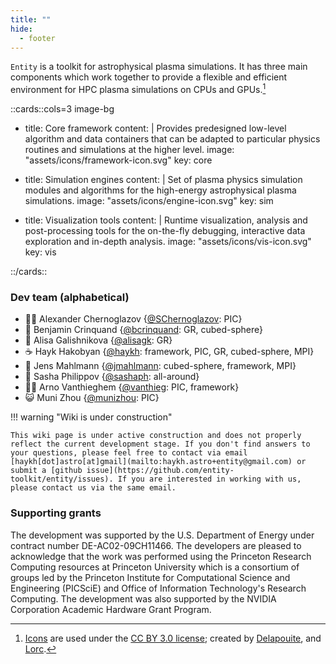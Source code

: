 ```yaml
---
title: ""
hide:
  - footer
---
```


<link rel="stylesheet" href="css/neotoroi/neoteroi-mkdocs.min.css">
<link rel="stylesheet" href="css/neotoroi/neoteroi-cards.css">
<link rel="stylesheet" href="css/neotoroi/neoteroi-timeline.css">
<link rel="stylesheet" href="css/neotoroi/neoteroi-gantt.css">
<link rel="stylesheet" href="css/neotoroi/neoteroi-spantable.css">


<div class="entity-cover"></div>

`Entity` is a toolkit for astrophysical plasma simulations. It has three main components which work together to provide a flexible and efficient environment for HPC plasma simulations on CPUs and GPUs.[^1]

::cards::cols=3 image-bg

- title: Core framework
  content: |
    Provides predesigned low-level algorithm and data containers that can be adapted to particular physics routines and simulations at the higher level.
  image: "assets/icons/framework-icon.svg"
  key: core

- title: Simulation engines
  content: |
    Set of plasma physics simulation modules and algorithms for the high-energy astrophysical plasma simulations.
  image: "assets/icons/engine-icon.svg"
  key: sim

- title: Visualization tools
  content: |
    Runtime visualization, analysis and post-processing tools for the on-the-fly debugging, interactive data exploration and in-depth analysis. 
  image: "assets/icons/vis-icon.svg"
  key: vis

::/cards::

### Dev team (alphabetical)

* 💁‍♂️ Alexander Chernoglazov {[@SChernoglazov](https://github.com/SChernoglazov): PIC}
* :tea: Benjamin Crinquand {[@bcrinquand](https://github.com/bcrinquand): GR, cubed-sphere}
* :bubble_tea: Alisa Galishnikova {[@alisagk](https://github.com/alisagk): GR}
* :coffee: Hayk Hakobyan {[@haykh](https://github.com/haykh): framework, PIC, GR, cubed-sphere, MPI}
* :potato: Jens Mahlmann {[@jmahlmann](https://github.com/jmahlmann): cubed-sphere, framework, MPI}
* :dolphin: Sasha Philippov {[@sashaph](https://github.com/sashaph): all-around}
* 🤷‍♂️ Arno Vanthieghem {[@vanthieg](https://github.com/vanthieg): PIC, framework}
* 😺 Muni Zhou {[@munizhou](https://github.com/munizhou): PIC}

!!! warning "Wiki is under construction"

    This wiki page is under active construction and does not properly reflect the current development stage. If you don't find answers to your questions, please feel free to contact via email [haykh[dot]astro[at]gmail](mailto:haykh.astro+entity@gmail.com) or submit a [github issue](https://github.com/entity-toolkit/entity/issues). If you are interested in working with us, please contact us via the same email.

<!-- ### Timeline -->

<!-- 
::timeline::

- title: First public version
  content: v0.8 includes single-node SR PIC simulation engine, and the preliminary version of the on-the-fly visualization tool (nttiny).
  icon: v0.8
  sub_title: 2023-Jan
  key: v0-8
- title: GRPIC
  content: v0.9 will introduce the GRPIC engine with a spherical and quasi-spherical 2.5D Kerr-Schild metric.
  icon: v0.9
  sub_title: 2023-Jul
  key: v0-9
- title: First official release
  content: v1.0 will be the first official release of the Entity toolkit. It will fully support SR and GR PIC simulations on multiple nodes (GPU & CPU) in arbitrary geometries.
  icon: v1.0
  sub_title: 2023-Fall
  key: v1-0
- title: Advanced features
  content: TBD (cubed-sphere, QED, force-free, etc.).
  icon: v1.1
  sub_title: late 2023
  key: v1-1

::/timeline:: -->

<style>
[data-md-color-scheme="default"] .entity-cover {
  background-image: url("assets/cover_light.gif");
}

[data-md-color-scheme="slate"] .entity-cover {
  background-image: url("assets/cover_dark.gif");
}
</style>

### Supporting grants

The development was supported by the <span>U.S. Department of Energy</span> under contract number DE-AC02-09CH11466. The developers are pleased to acknowledge that the work was performed using the Princeton Research Computing resources at <span>Princeton University</span> which is a consortium of groups led by the Princeton Institute for Computational Science and Engineering (PICSciE) and Office of Information Technology's Research Computing. The development was also supported by the <span>NVIDIA Corporation</span> Academic Hardware Grant Program.

[^1]: [Icons](https://game-icons.net/) are used under the [CC BY 3.0 license](https://creativecommons.org/licenses/by/3.0/); created by [Delapouite](https://delapouite.com/), and [Lorc](https://lorcblog.blogspot.com/).


<script>
  document.addEventListener('DOMContentLoaded', () => {
    const el = document.getElementById('dev-team-alphabetical');
    let ul = el.nextElementSibling;
    if (ul) {
      Array.from(ul.children).forEach(li => {
        const tags_str = />:(.*)\}/.exec(li.innerHTML)[1];
        const tags = tags_str.split(',').map(c => c.trim());
        li.innerHTML = li.innerHTML.replace(tags_str, tags.map(t => `<span class="tag ${t.toLowerCase().replace(' ', '_')}">${t}</span>`).join(''));
      });
    }
  });
</script>
